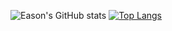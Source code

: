 ![Eason's GitHub stats](https://github-readme-stats.vercel.app/api?username=Eason-S-Lu&show_icons=true&theme=transparent)
[![Top Langs](https://github-readme-stats.vercel.app/api/top-langs/?username=Eason-S-Lu)](https://github.com/anuraghazra/github-readme-stats)
